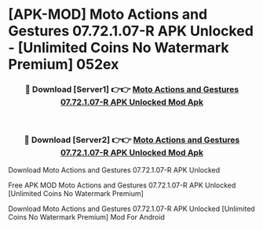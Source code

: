 # [APK-MOD] Moto Actions and Gestures 07.72.1.07-R APK Unlocked - [Unlimited Coins No Watermark Premium] 052ex



<div align="center">
<h3>🔴 Download [Server1] 👉👉 <a href="https://momento.my/?title=Moto_Actions_and_Gestures_07.72.1.07-R_APK_Unlocked">Moto Actions and Gestures 07.72.1.07-R APK Unlocked Mod Apk</a></h3><br>

<h3>🔴 Download [Server2] 👉👉 <a href="https://momento.my/?title=Moto_Actions_and_Gestures_07.72.1.07-R_APK_Unlocked">Moto Actions and Gestures 07.72.1.07-R APK Unlocked Mod Apk</a></h3>
</div>



Download Moto Actions and Gestures 07.72.1.07-R APK Unlocked 

Free APK MOD Moto Actions and Gestures 07.72.1.07-R APK Unlocked [Unlimited Coins No Watermark Premium]

Download Moto Actions and Gestures 07.72.1.07-R APK Unlocked [Unlimited Coins No Watermark Premium] Mod For Android
